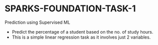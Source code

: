 # SPARKS-FOUNDATION-TASK-1
Prediction using Supervised ML
- Predict the percentage of a student based on the no. of study hours.
- This is a simple linear regression task as it involves just 2 variables.
